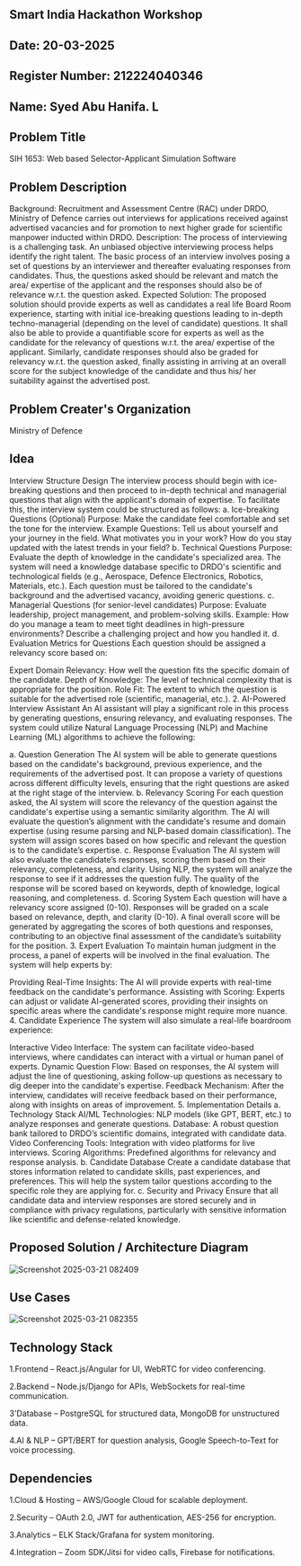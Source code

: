 ## Smart India Hackathon Workshop
## Date: 20-03-2025
## Register Number: 212224040346
## Name: Syed Abu Hanifa. L
## Problem Title
SIH 1653: Web based Selector-Applicant Simulation Software
## Problem Description
Background: Recruitment and Assessment Centre (RAC) under DRDO, Ministry of Defence carries out interviews for applications received against advertised vacancies and for promotion to next higher grade for scientific manpower inducted within DRDO. Description: The process of interviewing is a challenging task. An unbiased objective interviewing process helps identify the right talent. The basic process of an interview involves posing a set of questions by an interviewer and thereafter evaluating responses from candidates. Thus, the questions asked should be relevant and match the area/ expertise of the applicant and the responses should also be of relevance w.r.t. the question asked. Expected Solution: The proposed solution should provide experts as well as candidates a real life Board Room experience, starting with initial ice-breaking questions leading to in-depth techno-managerial (depending on the level of candidate) questions. It shall also be able to provide a quantifiable score for experts as well as the candidate for the relevancy of questions w.r.t. the area/ expertise of the applicant. Similarly, candidate responses should also be graded for relevancy w.r.t. the question asked, finally assisting in arriving at an overall score for the subject knowledge of the candidate and thus his/ her suitability against the advertised post.

## Problem Creater's Organization
Ministry of Defence

## Idea

Interview Structure Design The interview process should begin with ice-breaking questions and then proceed to in-depth technical and managerial questions that align with the applicant's domain of expertise. To facilitate this, the interview system could be structured as follows:
a. Ice-breaking Questions (Optional) Purpose: Make the candidate feel comfortable and set the tone for the interview. Example Questions: Tell us about yourself and your journey in the field. What motivates you in your work? How do you stay updated with the latest trends in your field? b. Technical Questions Purpose: Evaluate the depth of knowledge in the candidate's specialized area. The system will need a knowledge database specific to DRDO's scientific and technological fields (e.g., Aerospace, Defence Electronics, Robotics, Materials, etc.). Each question must be tailored to the candidate's background and the advertised vacancy, avoiding generic questions. c. Managerial Questions (for senior-level candidates) Purpose: Evaluate leadership, project management, and problem-solving skills. Example: How do you manage a team to meet tight deadlines in high-pressure environments? Describe a challenging project and how you handled it. d. Evaluation Metrics for Questions Each question should be assigned a relevancy score based on:

Expert Domain Relevancy: How well the question fits the specific domain of the candidate. Depth of Knowledge: The level of technical complexity that is appropriate for the position. Role Fit: The extent to which the question is suitable for the advertised role (scientific, managerial, etc.). 2. AI-Powered Interview Assistant An AI assistant will play a significant role in this process by generating questions, ensuring relevancy, and evaluating responses. The system could utilize Natural Language Processing (NLP) and Machine Learning (ML) algorithms to achieve the following:

a. Question Generation The AI system will be able to generate questions based on the candidate's background, previous experience, and the requirements of the advertised post. It can propose a variety of questions across different difficulty levels, ensuring that the right questions are asked at the right stage of the interview. b. Relevancy Scoring For each question asked, the AI system will score the relevancy of the question against the candidate's expertise using a semantic similarity algorithm. The AI will evaluate the question’s alignment with the candidate's resume and domain expertise (using resume parsing and NLP-based domain classification). The system will assign scores based on how specific and relevant the question is to the candidate’s expertise. c. Response Evaluation The AI system will also evaluate the candidate’s responses, scoring them based on their relevancy, completeness, and clarity. Using NLP, the system will analyze the response to see if it addresses the question fully. The quality of the response will be scored based on keywords, depth of knowledge, logical reasoning, and completeness. d. Scoring System Each question will have a relevancy score assigned (0-10). Responses will be graded on a scale based on relevance, depth, and clarity (0-10). A final overall score will be generated by aggregating the scores of both questions and responses, contributing to an objective final assessment of the candidate’s suitability for the position. 3. Expert Evaluation To maintain human judgment in the process, a panel of experts will be involved in the final evaluation. The system will help experts by:

Providing Real-Time Insights: The AI will provide experts with real-time feedback on the candidate's performance. Assisting with Scoring: Experts can adjust or validate AI-generated scores, providing their insights on specific areas where the candidate's response might require more nuance. 4. Candidate Experience The system will also simulate a real-life boardroom experience:

Interactive Video Interface: The system can facilitate video-based interviews, where candidates can interact with a virtual or human panel of experts. Dynamic Question Flow: Based on responses, the AI system will adjust the line of questioning, asking follow-up questions as necessary to dig deeper into the candidate's expertise. Feedback Mechanism: After the interview, candidates will receive feedback based on their performance, along with insights on areas of improvement. 5. Implementation Details a. Technology Stack AI/ML Technologies: NLP models (like GPT, BERT, etc.) to analyze responses and generate questions. Database: A robust question bank tailored to DRDO’s scientific domains, integrated with candidate data. Video Conferencing Tools: Integration with video platforms for live interviews. Scoring Algorithms: Predefined algorithms for relevancy and response analysis. b. Candidate Database Create a candidate database that stores information related to candidate skills, past experiences, and preferences. This will help the system tailor questions according to the specific role they are applying for. c. Security and Privacy Ensure that all candidate data and interview responses are stored securely and in compliance with privacy regulations, particularly with sensitive information like scientific and defense-related knowledge.

## Proposed Solution / Architecture Diagram

![Screenshot 2025-03-21 082409](https://github.com/user-attachments/assets/932bd3f3-bce0-4498-b15b-fa41ecfea421)

## Use Cases

![Screenshot 2025-03-21 082355](https://github.com/user-attachments/assets/1861c366-cb30-49ad-9f9a-166bf889ee1b)

## Technology Stack

1.Frontend – React.js/Angular for UI, WebRTC for video conferencing.

2.Backend – Node.js/Django for APIs, WebSockets for real-time communication.

3'Database – PostgreSQL for structured data, MongoDB for unstructured data.

4.AI & NLP – GPT/BERT for question analysis, Google Speech-to-Text for voice processing.

## Dependencies

1.Cloud & Hosting – AWS/Google Cloud for scalable deployment.

2.Security – OAuth 2.0, JWT for authentication, AES-256 for encryption.

3.Analytics – ELK Stack/Grafana for system monitoring.

4.Integration – Zoom SDK/Jitsi for video calls, Firebase for notifications.
